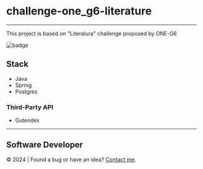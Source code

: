 # challenge-one_g6-literature
---
This project is based on "Literalura" challenge proposed by ONE-G6  

![badge](./badge-literalura.png)

## Stack
- Java
- Spring
- Postgres
### Third-Party API
- Gutendex
---
## Software Developer
:copyright: 2024  |  Found a bug or have an idea? [Contact me](https://github.com/JuanGTito).
